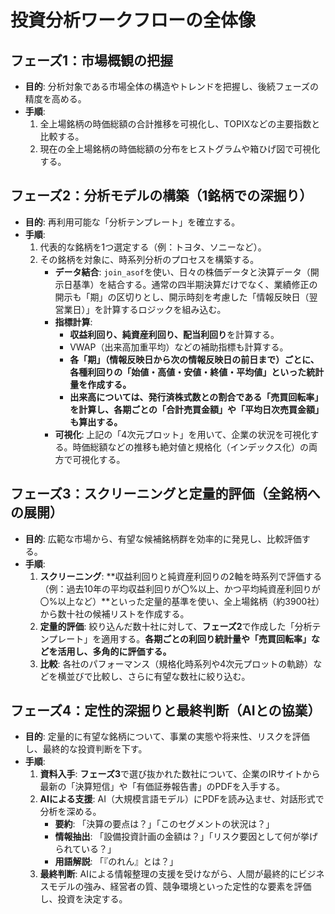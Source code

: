 # 投資分析ワークフローの全体像

## フェーズ1：市場概観の把握

- **目的**: 分析対象である市場全体の構造やトレンドを把握し、後続フェーズの精度を高める。
- **手順**:
    1. 全上場銘柄の時価総額の合計推移を可視化し、TOPIXなどの主要指数と比較する。
    2. 現在の全上場銘柄の時価総額の分布をヒストグラムや箱ひげ図で可視化する。

## フェーズ2：分析モデルの構築（1銘柄での深掘り）

- **目的**: 再利用可能な「分析テンプレート」を確立する。
- **手順**:
    1. 代表的な銘柄を1つ選定する（例：トヨタ、ソニーなど）。
    2. その銘柄を対象に、時系列分析のプロセスを構築する。
        - **データ結合**: `join_asof`を使い、日々の株価データと決算データ（開示日基準）を結合する。通常の四半期決算だけでなく、業績修正の開示も「期」の区切りとし、開示時刻を考慮した「情報反映日（翌営業日）」を計算するロジックを組み込む。
        - **指標計算**:
            - **収益利回り、純資産利回り、配当利回り**を計算する。
            - VWAP（出来高加重平均）などの補助指標も計算する。
            - **各「期」（情報反映日から次の情報反映日の前日まで）ごとに、各種利回りの「始値・高値・安値・終値・平均値」といった統計量を作成する。**
            - **出来高については、発行済株式数との割合である「売買回転率」を計算し、各期ごとの「合計売買金額」や「平均日次売買金額」も算出する。**
        - **可視化**: 上記の「4次元プロット」を用いて、企業の状況を可視化する。時価総額などの推移も絶対値と規格化（インデックス化）の両方で可視化する。

## フェーズ3：スクリーニングと定量的評価（全銘柄への展開）

- **目的**: 広範な市場から、有望な候補銘柄群を効率的に発見し、比較評価する。
- **手順**:
    1. **スクリーニング**: **収益利回りと純資産利回りの2軸を時系列で評価する（例：過去10年の平均収益利回りが〇%以上、かつ平均純資産利回りが〇%以上など）**といった定量的基準を使い、全上場銘柄（約3900社）から数十社の候補リストを作成する。
    2. **定量的評価**: 絞り込んだ数十社に対して、**フェーズ2**で作成した「分析テンプレート」を適用する。**各期ごとの利回り統計量や「売買回転率」などを活用し、多角的に評価する。**
    3. **比較**: 各社のパフォーマンス（規格化時系列や4次元プロットの軌跡）などを横並びで比較し、さらに有望な数社に絞り込む。

## フェーズ4：定性的深掘りと最終判断（AIとの協業）

- **目的**: 定量的に有望な銘柄について、事業の実態や将来性、リスクを評価し、最終的な投資判断を下す。
- **手順**:
    1. **資料入手**: **フェーズ3**で選び抜かれた数社について、企業のIRサイトから最新の「決算短信」や「有価証券報告書」のPDFを入手する。
    2. **AIによる支援**: AI（大規模言語モデル）にPDFを読み込ませ、対話形式で分析を深める。
        - **要約**: 「決算の要点は？」「このセグメントの状況は？」
        - **情報抽出**: 「設備投資計画の金額は？」「リスク要因として何が挙げられている？」
        - **用語解説**: 「『のれん』とは？」
    3. **最終判断**: AIによる情報整理の支援を受けながら、人間が最終的にビジネスモデルの強み、経営者の質、競争環境といった定性的な要素を評価し、投資を決定する。
